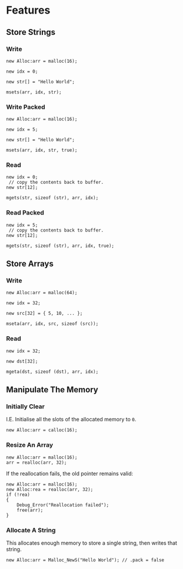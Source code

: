 # Features

## Store Strings

### Write

```pawn
new Alloc:arr = malloc(16);

new idx = 0;

new str[] = "Hello World";

msets(arr, idx, str);
```

### Write Packed

```pawn
new Alloc:arr = malloc(16);

new idx = 5;

new str[] = "Hello World";

msets(arr, idx, str, true);
```

### Read

```pawn
new idx = 0;
 // copy the contents back to buffer.
new str[12];

mgets(str, sizeof (str), arr, idx);
```

### Read Packed

```pawn
new idx = 5;
 // copy the contents back to buffer.
new str[12];

mgets(str, sizeof (str), arr, idx, true);
```

## Store Arrays

### Write

```pawn
new Alloc:arr = malloc(64);

new idx = 32;

new src[32] = { 5, 10, ... };

mseta(arr, idx, src, sizeof (src));
```

### Read

```pawn
new idx = 32;

new dst[32];

mgeta(dst, sizeof (dst), arr, idx);
```

## Manipulate The Memory

### Initially Clear

I.E.  Initialise all the slots of the allocated memory to `0`.

```pawn
new Alloc:arr = calloc(16);
```

### Resize An Array

```pawn
new Alloc:arr = malloc(16);
arr = realloc(arr, 32);
```

If the reallocation fails, the old pointer remains valid:

```pawn
new Alloc:arr = malloc(16);
new Alloc:rea = realloc(arr, 32);
if (!rea)
{
	Debug_Error("Reallocation failed");
	free(arr);
}
```

### Allocate A String

This allocates enough memory to store a single string, then writes that string.

```pawn
new Alloc:arr = Malloc_NewS("Hello World"); // .pack = false
```

